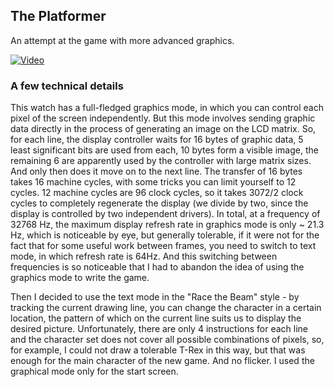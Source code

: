 ## The Platformer
An attempt at the game with more advanced graphics.

[![Video](https://img.youtube.com/vi/YmUlsRGcX1w/0.jpg)](https://youtu.be/YmUlsRGcX1w)

### A few technical details
This watch has a full-fledged graphics mode, in which you can control each pixel of the screen independently. But this mode involves sending graphic data directly in the process of generating an image on the LCD matrix. So, for each line, the display controller waits for 16 bytes of graphic data, 5 least significant bits are used from each, 10 bytes form a visible image, the remaining 6 are apparently used by the controller with large matrix sizes. And only then does it move on to the next line. The transfer of 16 bytes takes 16 machine cycles, with some tricks you can limit yourself to 12 cycles. 12 machine cycles are 96 clock cycles, so it takes 3072/2 clock cycles to completely regenerate the display (we divide by two, since the display is controlled by two independent drivers). In total, at a frequency of 32768 Hz, the maximum display refresh rate in graphics mode is only ~ 21.3 Hz, which is noticeable by eye, but generally tolerable, if it were not for the fact that for some useful work between frames, you need to switch to text mode, in which refresh rate is 64Hz. And this switching between frequencies is so noticeable that I had to abandon the idea of using the graphics mode to write the game.

Then I decided to use the text mode in the "Race the Beam" style - by tracking the current drawing line, you can change the character in a certain location, the pattern of which on the current line suits us to display the desired picture. Unfortunately, there are only 4 instructions for each line and the character set does not cover all possible combinations of pixels, so, for example, I could not draw a tolerable T-Rex in this way, but that was enough for the main character of the new game. And no flicker. I used the graphical mode only for the start screen.
